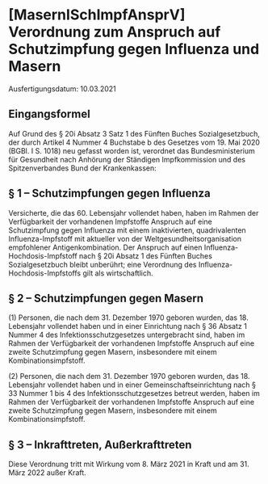 # [MasernISchImpfAnsprV] Verordnung zum Anspruch auf Schutzimpfung gegen Influenza und Masern

Ausfertigungsdatum: 10.03.2021

 

## Eingangsformel

Auf Grund des § 20i Absatz 3 Satz 1 des Fünften Buches Sozialgesetzbuch, der durch Artikel 4 Nummer 4 Buchstabe b des Gesetzes vom 19. Mai 2020 (BGBl. I S. 1018) neu gefasst worden ist, verordnet das Bundesministerium für Gesundheit nach Anhörung der Ständigen Impfkommission und des Spitzenverbandes Bund der Krankenkassen:


## § 1 – Schutzimpfungen gegen Influenza

Versicherte, die das 60. Lebensjahr vollendet haben, haben im Rahmen der Verfügbarkeit der vorhandenen Impfstoffe Anspruch auf eine Schutzimpfung gegen Influenza mit einem inaktivierten, quadrivalenten Influenza-Impfstoff mit aktueller von der Weltgesundheitsorganisation empfohlener Antigenkombination. Der Anspruch auf einen Influenza-Hochdosis-Impfstoff nach § 20i Absatz 1 des Fünften Buches Sozialgesetzbuch bleibt unberührt; eine Verordnung des Influenza-Hochdosis-Impfstoffs gilt als wirtschaftlich.


## § 2 – Schutzimpfungen gegen Masern

(1) Personen, die nach dem 31. Dezember 1970 geboren wurden, das 18. Lebensjahr vollendet haben und in einer Einrichtung nach § 36 Absatz 1 Nummer 4 des Infektionsschutzgesetzes untergebracht sind, haben im Rahmen der Verfügbarkeit der vorhandenen Impfstoffe Anspruch auf eine zweite Schutzimpfung gegen Masern, insbesondere mit einem Kombinationsimpfstoff.

(2) Personen, die nach dem 31. Dezember 1970 geboren wurden, das 18. Lebensjahr vollendet haben und in einer Gemeinschaftseinrichtung nach § 33 Nummer 1 bis 4 des Infektionsschutzgesetzes betreut werden, haben im Rahmen der Verfügbarkeit der vorhandenen Impfstoffe Anspruch auf eine zweite Schutzimpfung gegen Masern, insbesondere mit einem Kombinationsimpfstoff.


## § 3 – Inkrafttreten, Außerkrafttreten

Diese Verordnung tritt mit Wirkung vom 8. März 2021 in Kraft und am 31. März 2022 außer Kraft.
